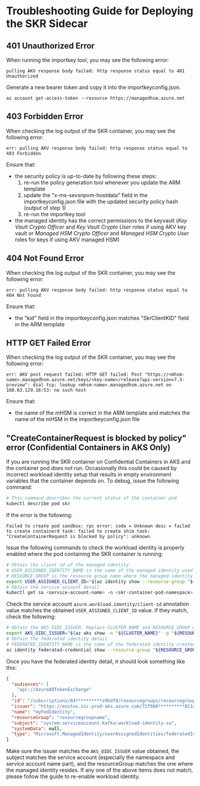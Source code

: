 # Troubleshooting Guide for Deploying the SKR Sidecar

## 401 Unauthorized Error

When running the importkey tool, you may see the following error:

```
pulling AKV response body failed: http response status equal to 401 Unauthorized
```

Generate a new bearer token and copy it into the importkeyconfig.json.

```
az account get-access-token --resource https://managedhsm.azure.net
```

## 403 Forbidden Error

When checking the log output of the SKR container, you may see the following error:

```
err: pulling AKV response body failed: http response status equal to 403 Forbidden
```

Ensure that:

- the security policy is up-to-date by following these steps:
    1. re-run the policy generation tool whenever you update the ARM template
    2. update the "x-ms-sevsnpvm-hostdata" field in the importkeyconfig.json file with the updated security policy hash (output of step 1)
    3. re-run the importkey tool
- the managed identity has the correct permissions to the keyvault (*Key Vault Crypto Officer* and *Key Vault Crypto User* roles if using AKV key vault or *Managed HSM Crypto Officer* and *Managed HSM Crypto User* roles for keys if using AKV managed HSM)

## 404 Not Found Error

When checking the log output of the SKR container, you may see the following error:

```
err: pulling AKV response body failed: http response status equal to 404 Not Found
```

Ensure that:

- the "kid" field in the importkeyconfig.json matches "SkrClientKID" field in the ARM template

## HTTP GET Failed Error

When checking the log output of the SKR container, you may see the following error:

```
err: AKV post request failed: HTTP GET failed: Post "https://<mhsm-name>.managedhsm.azure.net/keys/<key-name>/release?api-version=7.3-preview": dial tcp: lookup <mhsm-name>.managedhsm.azure.net on 168.63.129.16:53: no such host
```

Ensure that:

- the name of the mHSM is correct in the ARM template and matches the name of the mHSM in the importkeyconfig.json file

## "CreateContainerRequest is blocked by policy" error (Confidential Containers in AKS Only)

If you are running the SKR container on Confidential Containers in AKS and the container pod does not run. Occasionally this could be caused by incorrect workload identity setup that results in empty environment variables that the container depends on. To debug, issue the following command: 

```bash
# This command describes the current status of the container pod
kubectl describe pod skr 
```
If the error is the following: 

```
Failed to create pod sandbox: rpc error: code = Unknown desc = failed to create containerd task: failed to create shim task: "CreateContainerRequest is blocked by policy": unknown
```

Issue the following commands to check the workload identity is properly enabled where the pod containing the SKR container is running: 

```bash
# Obtain the client id of the managed identity. 
# USER_ASSIGNED_IDENTITY_NAME is the name of the managed identity used for accessing key vault 
# RESOURCE_GROUP is the resource group name where the managed identity resides 
export USER_ASSIGNED_CLIENT_ID="$(az identity show --resource-group "${RESOURCE_GROUP}" --name "${USER_ASSIGNED_IDENTITY_NAME}" --query 'clientId' -otsv)" 
# Obtain the service account detail
kubectl get sa <service-account-name> -n <skr-container-pod-namespace> -o yaml 
```

Check the service account `azure.workload.identity/client-id` annotation value matches the obtained `USER_ASSIGNED_CLIENT_ID` value. If they match, check the following: 

```bash 
# Obtain the AKS_OIDC_ISSUER. Replace CLUSTER_NAME and RESOURCE_GROUP with the name of the cluster skr is run and the resource group the cluster resides 
export AKS_OIDC_ISSUER="$(az aks show -n "${CLUSTER_NAME}" -g "${RESOURCE_GROUP}" --query "oidcIssuerProfile.issuerUrl" -otsv)"
# Obtain the federated identity detail 
# FEDERATED_IDENTITY_NAME is the name of the federated identity created previously before skr is initially run 
az identity federated-credential show --resource-group "${RESOURCE_GROUP}" -n "${FEDERATED_IDENTITY_NAME}" --identity-name "${USER_ASSIGNED_IDENTITY_NAME}"
```

Once you have the federated identity detail, it should look something like this: 

```json
{
  "audiences": [
    "api://AzureADTokenExchange"
  ],
  "id": "/subscriptions/84**********e9bdf8/resourcegroups/resourcegroupname/providers/Microsoft.ManagedIdentity/userAssignedIdentities/identityname/federatedIdentityCredentials/myFedIdentity",
  "issuer": "https://eastus.oic.prod-aks.azure.com/72f988**********011db47/ddfa**********2d5/",
  "name": "myFedIdentity",
  "resourceGroup": "resourcegroupname",
  "subject": "system:serviceaccount:kafka:workload-identity-sa",
  "systemData": null,
  "type": "Microsoft.ManagedIdentity/userAssignedIdentities/federatedIdentityCredentials"
}
```

Make sure the issuer matches the `AKS_OIDC_ISSUER` value obtained, the subject matches the service account (especially the namespace and service account name part), and the resourceGroup matches the one where the managed identity resides. If any one of the above items does not match, please follow the guide to re-enable workload identity. 

